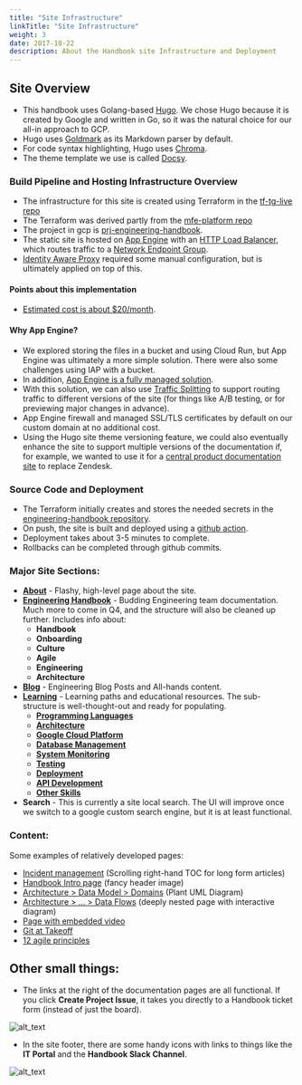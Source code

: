 ```yaml
---
title: "Site Infrastructure"
linkTitle: "Site Infrastructure"
weight: 3
date: 2017-10-22
description: About the Handbook site Infrastructure and Deployment 
---
```


## Site Overview

- This handbook uses Golang-based [Hugo](https://gohugo.io/about/what-is-hugo/). We chose Hugo because it is created by Google and written in Go, so it was the natural choice for our all-in approach to GCP. 
- Hugo uses [Goldmark](https://github.com/yuin/goldmark/) as its Markdown parser by default.
- For code syntax highlighting, Hugo uses [Chroma](https://gohugo.io/content-management/syntax-highlighting/). 
- The theme template we use is called [Docsy](https://www.docsy.dev/about/). 

### Build Pipeline and Hosting Infrastructure Overview

* The infrastructure for this site is created using Terraform in the [tf-tg-live repo](https://github.com/takeoff-com/tf-tg-live/tree/master/org-gcp/shared_folder)
* The Terraform was derived partly from the [mfe-platform repo](https://github.com/takeoff-com/mfe-platform/tree/master/terraform)
* The project in gcp is [prj-engineering-handbook](https://console.cloud.google.com/home/dashboard?project=prj-engineering-handbook-50fe&organizationId=252201914815).
* The static site is hosted on [App Engine](https://console.cloud.google.com/appengine?project=prj-engineering-handbook-50fe&organizationId=252201914815&serviceId=default) with an [HTTP Load Balancer](https://console.cloud.google.com/net-services/loadbalancing/loadBalancers/list?project=prj-engineering-handbook-50fe&organizationId=252201914815), which routes traffic to a [Network Endpoint Group](https://console.cloud.google.com/compute/networkendpointgroups/list?referrer=search&organizationId=252201914815&project=prj-engineering-handbook-50fe).
* [Identity Aware Proxy](https://console.cloud.google.com/security/iap?organizationId=252201914815&project=prj-engineering-handbook-50fe) required some manual configuration, but is ultimately applied on top of this.


#### Points about this implementation

* [Estimated cost is about $20/month](https://console.cloud.google.com/billing/018D35-5F6963-05E83A/reports;grouping=GROUP_BY_SKU;projects=prj-engineering-handbook-50fe?project=prj-engineering-handbook-50fe&organizationId=252201914815).


#### Why App Engine? 

* We explored storing the files in a bucket and using Cloud Run, but App Engine was ultimately a more simple solution. There were also some challenges using IAP with a bucket.
* In addition, [App Engine is a fully managed solution](https://cloud.google.com/appengine#all-features).
* With this solution, we can also use [Traffic Splitting](https://cloud.google.com/appengine/docs/standard/python/splitting-traffic) to support routing traffic to different versions of the site (for things like A/B testing, or for previewing major changes in advance). 
* App Engine firewall and managed SSL/TLS certificates by default on our custom domain at no additional cost.
* Using the Hugo site theme versioning feature, we could also eventually enhance the site to support multiple versions of the documentation if, for example, we wanted to use it for a [central product documentation site](https://v0-2.kubeflow.org/) to replace Zendesk.


### Source Code and Deployment



* The Terraform initially creates and stores the needed secrets in the [engineering-handbook repository](https://github.com/takeoff-com/engineering-handbook). 
* On push, the site is built and deployed using a [github action](https://github.com/takeoff-com/engineering-handbook/blob/master/.github/workflows/gh-pages.yml). 
* Deployment takes about 3-5 minutes to complete.
* Rollbacks can be completed through github commits.


### Major Site Sections: 



* **[About](https://sandbox-20210927-xadnp6.uc.r.appspot.com/about/)** - Flashy, high-level page about the site. 
* **[Engineering Handbook](https://sandbox-20210927-xadnp6.uc.r.appspot.com/docs/)** - Budding Engineering team documentation. Much more to come in Q4, and the structure will also be cleaned up further. Includes info about: 
    * **Handbook**
    * **Onboarding**
    * **Culture**
    * **Agile**
    * **Engineering**
    * **Architecture**
* **[Blog](https://sandbox-20210927-xadnp6.uc.r.appspot.com/blog/)** - Engineering Blog Posts and All-hands content. 
* **[Learning](https://sandbox-20210927-xadnp6.uc.r.appspot.com/learning/)** - Learning paths and educational resources. The sub-structure is well-thought-out and ready for populating.
    * **[Programming Languages](https://engineering-handbook.takeofftech.org/learning/programming_languages/)**
    * **[Architecture](https://engineering-handbook.takeofftech.org/learning/architecture/)**
    * **[Google Cloud Platform](https://engineering-handbook.takeofftech.org/learning/gcp/)**
    * **[Database Management](https://engineering-handbook.takeofftech.org/learning/database_management/)**
    * **[System Monitoring](https://engineering-handbook.takeofftech.org/learning/system_monitoring/)**
    * **[Testing](https://engineering-handbook.takeofftech.org/learning/testing/)**
    * **[Deployment](https://engineering-handbook.takeofftech.org/learning/deployment/)**
    * **[API Development](https://engineering-handbook.takeofftech.org/learning/api_development/)**
    * **[Other Skills](https://engineering-handbook.takeofftech.org/learning/other_skills/)**
* **Search** - This is currently a site local search. The UI will improve once we switch to a google custom search engine, but it is at least functional.


### Content:

Some examples of relatively developed pages: 



* [Incident management](https://sandbox-20210927-xadnp6.uc.r.appspot.com/docs/engineering/incidentmgmt/) (Scrolling right-hand TOC for long form articles)
* [Handbook Intro page](https://sandbox-20210927-xadnp6.uc.r.appspot.com/docs/) (fancy header image)
* [Architecture > Data Model > Domains](https://literate-meme-e2241634.pages.github.io/docs/architecture/data-model/domains/) (Plant UML Diagram)
* [Architecture > … > Data Flows](https://literate-meme-e2241634.pages.github.io/docs/architecture/data-model/domains/inbound/assortment/data-flows/) (deeply nested page with interactive diagram)
* [Page with embedded video ](https://sandbox-20210927-xadnp6.uc.r.appspot.com/docs/onboarding/)
* [Git at Takeoff](https://sandbox-20210927-xadnp6.uc.r.appspot.com/docs/engineering/github/)
* [12 agile principles](https://sandbox-20210927-xadnp6.uc.r.appspot.com/docs/agile/principles/)


## Other small things: 

* The links at the right of the documentation pages are all functional. If you click **Create Project Issue**, it takes you directly to a Handbook ticket form (instead of just the board).

![alt_text](/images/en/docs/Handbook/handbook-infra/side-menu.jpg "image_tooltip")


* In the site footer, there are some handy icons with links to things like the **IT Portal** and the **Handbook Slack Channel**. 

![alt_text](/images/en/docs/Handbook/handbook-infra/bottom-bar.jpg "image_tooltip")